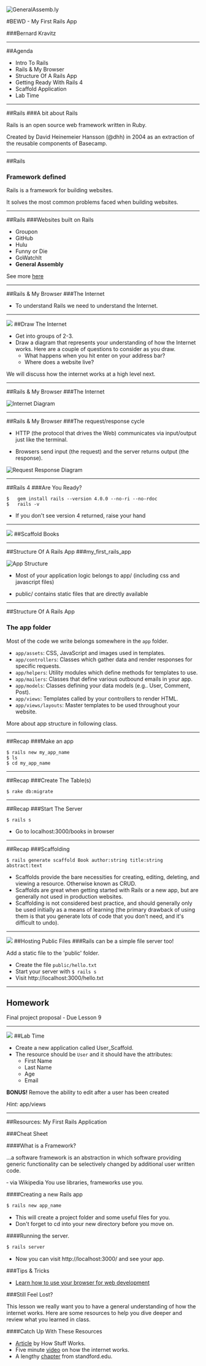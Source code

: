 ![GeneralAssemb.ly](https://github.com/generalassembly/ga-ruby-on-rails-for-devs/raw/master/images/ga.png "GeneralAssemb.ly")

#BEWD - My First Rails App

###Bernard Kravitz

---


##Agenda

*	Intro To Rails
*	Rails & My Browser
*	Structure Of A Rails App
*	Getting Ready With Rails 4
*	Scaffold Application
*	Lab Time

---



##Rails
###A bit about Rails

Rails is an open source web framework written in Ruby.

Created by David Heinemeier Hansson (@dhh) in 2004 as an extraction of the reusable components of Basecamp.

---


##Rails
### Framework defined

Rails is a framework for building websites.

It solves the most common problems faced when building websites.

---


##Rails
###Websites built on Rails

*	Groupon
*	GitHub
*	Hulu
*	Funny or Die
* GoWatchIt
*	__General Assembly__

See more [here](http://www.developerdrive.com/2011/09/20-best-sites-built-with-ruby-on-rails/)

---


##Rails & My Browser
###The Internet

*	To understand Rails we need to understand the Internet.

---

<img id ='icon' src="../../assets/ICL_icons/Exercise_icon_md.png">
##Draw The Internet

*	Get into groups of 2-3.
*	Draw a diagram that represents your understanding of how the Internet works. Here are a couple of questions to consider as you draw.
	*	What happens when you hit enter on your address bar?
	*	Where does a website live?

We will discuss how the internet works at a high level next.

---



##Rails & My Browser
###The Internet

![Internet Diagram](../../assets/rails/internet.png)

---


##Rails & My Browser
###The request/response cycle

*	HTTP (the protocol that drives the Web) communicates via input/output just like the terminal.

*	Browsers send input (the request) and the server returns output (the response).

![Request Response Diagram](../../assets/rails/response_request.png)

---


##Rails 4
###Are You Ready?

	$	gem install rails --version 4.0.0 --no-ri --no-rdoc
	$	rails -v


* If you don't see version 4 returned, raise your hand

---


<img id ='icon' src="../../assets/ICL_icons/Code_along_icon_md.png">
##Scaffold Books

---

##Structure Of A Rails App
###my_first_rails_app


![App Structure](../../assets/rails/app_structure.png)

*	Most of your application logic belongs to app/ (including css and javascript files)

*	public/ contains static files that are directly available

---

##Structure Of A Rails App
### The app folder

Most of the code we write belongs somewhere in the `app` folder.

* `app/assets`: CSS, JavaScript and images used in templates.
* `app/controllers`: Classes which gather data and render responses for specific
  requests.
* `app/helpers`: Utility modules which define methods for templates to use.
* `app/mailers`: Classes that define various outbound emails in your app.
* `app/models`: Classes defining your data models (e.g.. User, Comment, Post).
* `app/views`: Templates called by your controllers to render HTML.
* `app/views/layouts`: Master templates to be used throughout your website.

More about app structure in following class.

---

##Recap
###Make an app

	$ rails new my_app_name
	$ ls
	$ cd my_app_name

---


##Recap
###Create The Table(s)

	$ rake db:migrate

---

##Recap
###Start The Server

	$ rails s

* Go to localhost:3000/books in browser

---

##Recap
###Scaffolding

	$ rails generate scaffold Book author:string title:string abstract:text

*	Scaffolds provide the bare necessities for creating, editing, deleting, and viewing a resource. Otherwise known as CRUD.
*	Scaffolds are great when getting started with Rails or a new app, but are generally not used in production websites.
*	Scaffolding is not considered best practice, and should generally only be used initially as a means of learning (the primary drawback of using them is that you generate lots of code that you don't need, and it's difficult to undo).

---


<img id ='icon' src="../../assets/ICL_icons/Code_along_icon_md.png">
##Hosting Public Files
###Rails can be a simple file server too!

Add a static file to the 'public' folder.

* Create the file `public/hello.txt`
* Start your server with `$ rails s`
* Visit http://localhost:3000/hello.txt

---


## Homework

Final project proposal - Due Lesson 9

---



<img id ='icon' src="../../assets/ICL_icons/Exercise_icon_md.png">
##Lab Time

*	Create a new application called User_Scaffold.
*	The resource should be `User` and it should have the attributes:
	*	First Name
	*	Last Name
	*	Age
	*	Email

__BONUS!__ Remove the ability to edit after a user has been created

_Hint:_ app/views

---


<div id="resources">
##Resources: My First Rails Application

###Cheat Sheet

####What is a Framework?


...a software framework is an abstraction in which software providing generic functionality can be selectively changed by additional user written code.

&dash; via Wikipedia
You use libraries, frameworks use you.

####Creating a new Rails app

```bash
$ rails new app_name
```

*   This will create a project folder and some useful files for you.
*   Don't forget to cd into your new directory before you move on.

####Running the server.

```bash
$ rails server
```

* Now you can visit http://localhost:3000/ and see your app.


###Tips & Tricks

* [Learn how to use your browser for web development](http://discover-devtools.codeschool.com/)

###Still Feel Lost?

This lesson we really want you to have a general understanding of how the internet works. Here are some resources to help you dive deeper and review what you learned in class.

####Catch Up With These Resources

* [Article](http://computer.howstuffworks.com/internet/basics/internet.htm) by How Stuff Works.
* Five minute [video](http://www.youtube.com/watch?v=7_LPdttKXPc) on how the internet works.
* A lengthy [chapter](http://www.stanford.edu/class/msande91si/www-spr04/readings/week1/InternetWhitepaper.htm) from standford.edu.



